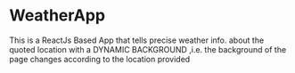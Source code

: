 # WeatherApp
This is a ReactJs Based App that tells precise weather info. about the quoted location with a DYNAMIC BACKGROUND ,i.e. the background of the page changes according to the location provided
